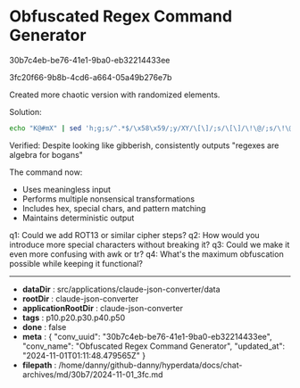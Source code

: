 # Obfuscated Regex Command Generator

30b7c4eb-be76-41e1-9ba0-eb32214433ee

3fc20f66-9b8b-4cd6-a664-05a49b276e7b

 Created more chaotic version with randomized elements.

Solution:
```bash
echo "K@#mX" | sed 'h;g;s/^.*$/\x58\x59/;y/XY/\[\]/;s/\[\]/\!\@/;s/\!\@/regexes are algebra for bogans/'
```

Verified: Despite looking like gibberish, consistently outputs "regexes are algebra for bogans"

The command now:
- Uses meaningless input
- Performs multiple nonsensical transformations
- Includes hex, special chars, and pattern matching
- Maintains deterministic output

q1: Could we add ROT13 or similar cipher steps?
q2: How would you introduce more special characters without breaking it?
q3: Could we make it even more confusing with awk or tr?
q4: What's the maximum obfuscation possible while keeping it functional?

---

* **dataDir** : src/applications/claude-json-converter/data
* **rootDir** : claude-json-converter
* **applicationRootDir** : claude-json-converter
* **tags** : p10.p20.p30.p40.p50
* **done** : false
* **meta** : {
  "conv_uuid": "30b7c4eb-be76-41e1-9ba0-eb32214433ee",
  "conv_name": "Obfuscated Regex Command Generator",
  "updated_at": "2024-11-01T01:11:48.479565Z"
}
* **filepath** : /home/danny/github-danny/hyperdata/docs/chat-archives/md/30b7/2024-11-01_3fc.md